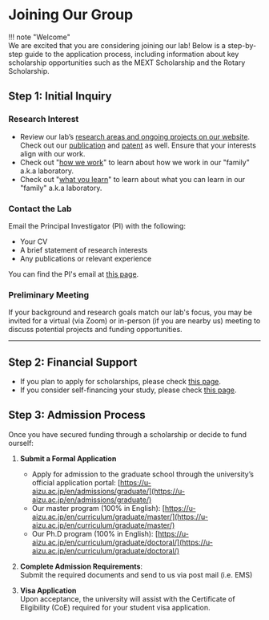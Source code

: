 

# Joining Our Group

!!! note "Welcome"  
    We are excited that you are considering joining our lab! Below is a step-by-step guide to the application process, including information about key scholarship opportunities such as the MEXT Scholarship and the Rotary Scholarship.

## Step 1: Initial Inquiry
### Research Interest
- Review our lab’s [research areas and ongoing projects on our website](research.md). Check out our [publication](pub.md) and [patent](patent.md) as well. Ensure that your interests align with our work.
- Check out "[how we work](howwework.md)" to learn about how we work in our "family" a.k.a laboratory.
- Check out "[what you learn](whaatyoulearn.md)" to learn about what you can learn in our "family" a.k.a laboratory.

### Contact the Lab
Email the Principal Investigator (PI) with the following:

- Your CV
- A brief statement of research interests
- Any publications or relevant experience

You can find the PI's email at [this page](contact.md).

### Preliminary Meeting

If your background and research goals match our lab's focus, you may be invited for a virtual (via Zoom) or in-person (if you are nearby us) meeting to discuss potential projects and funding opportunities.

---

## Step 2: Financial Support

- If you plan to apply for scholarships, please check [this page](scholarship.md).
- If you consider self-financing your study, please check  [this page](tara.md).

## Step 3: Admission Process

Once you have secured funding through a scholarship or decide to fund ourself:

1. **Submit a Formal Application**  
    - Apply for admission to the graduate school through the university’s official application portal: [https://u-aizu.ac.jp/en/admissions/graduate/](https://u-aizu.ac.jp/en/admissions/graduate/)
    - Our master program (100% in English): [https://u-aizu.ac.jp/en/curriculum/graduate/master/](https://u-aizu.ac.jp/en/curriculum/graduate/master/)
    - Our Ph.D program (100% in English): [https://u-aizu.ac.jp/en/curriculum/graduate/doctoral/](https://u-aizu.ac.jp/en/curriculum/graduate/doctoral/)

2. **Complete Admission Requirements**:  
   Submit the required documents and send to us via post mail (i.e. EMS)

3. **Visa Application**  
   Upon acceptance, the university will assist with the Certificate of Eligibility (CoE) required for your student visa application.

